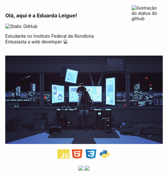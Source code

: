 <img align='right' src="https://github-readme-stats.vercel.app/api?username=leigueed&theme=dark" width='100' alt="ilustração do status do github">

### Olá, aqui é a Eduarda Leigue!

<img src="https://img.shields.io/static/v1?label=Overview&message=LEIGUEED&color=f8efd4&style=for-the-badge&logo=GitHub" alt="Static GitHub">

<p>Estudante no Instituto Federal de Rondônia <br/> Entusiasta a web developer 💻</p>

##

<p align="center">
  <img alt="Night Coding" src="./assets_readme/girl.jpg" width='600'/>
</p>

<div align="center">
  <img align="center" alt="eduarda-js" height="30" width="40" src="https://raw.githubusercontent.com/devicons/devicon/master/icons/javascript/javascript-plain.svg"/>
  <img align="center" alt="eduarda-html" height="30" width="40" src="https://raw.githubusercontent.com/devicons/devicon/master/icons/html5/html5-original.svg"/>
  <img align="center" alt="eduarda-css" height="30" width="40" src="https://raw.githubusercontent.com/devicons/devicon/master/icons/css3/css3-original.svg"/>
  <img align="center" alt="eduarda-Python" height="30" width="40" src="https://raw.githubusercontent.com/devicons/devicon/master/icons/python/python-original.svg"> 
  </div>

###
 
<div align="center"> 
  <a href ="ed.leigue@homtail.com"><img src="https://img.shields.io/badge/-Gmail-%23333?style=for-the-badge&logo=gmail&logoColor=white" target="_blank"></a>
  <a href="www.linkedin.com/in/eduarda-leigue" target="_blank"><img src="https://img.shields.io/badge/-LinkedIn-%230077B5?style=for-the-badge&logo=linkedin&logoColor=white" target="_blank"></a> 
</div>
